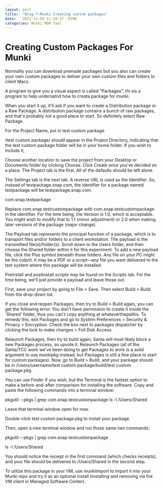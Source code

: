 ```yaml
---
layout: post
title:  "Blog-7-Munki-Creating custom packages"
date:   2021-11-05 11:58:57 -0700
categories: Munki MDM Tool
---
```




<h1>Creating Custom Packages For Munki</h1>
Normallly you can download premade pachages but you also can create your own
custom packages to deliver your own custom files and folders to client Macs.

A program to give you a visual aspect is called "Packages", thi sis a program to help undersatnd how to creata package for munki.

When you start it up, it'll ask if you want to create a Distribution package or a Raw Package.
A distribution package contains a bunch of raw packages, and that's probably not a good place
to start. So definitely select Raw Package.

For the Project Name, put in test custom package

/test custom package/ should appear in the Project Directory, indicating that the test custom package folder will be in your home folder. If you wish to include it,

Choose another location to save the project from your Desktop or Documents folder by clicking Choose. Click Create once you've decided on a place. The Project tab is the first. All of the defaults should be left alone.

The Settings tab is the next tab. A reverse URL is used as the Identifier. So, instead of testpackage.snap.com, the identifier for a package named testpackage will be testpackage.snap.com.

com.snap.testpackage

Replace com.snap.testcustompackage with com.snap.testcustompackage in the identifier.
For the time being, the Version is 1.0, which is acceptable. You might wish to modify that to 1.1 (minor adjustment) or 2.0 when making later versions of the package (major change).

The Payload tab represents the principal function of a package, which is to transport files and/or folders to a client workstation. The payload is the transmitted file(s)/folder(s). Scroll down to the Users folder, and then choose the Shared folder within it for this experiment. To add a new payload file, click the Plus symbol beneath those folders. Any file on your PC might be the culprit. It may be a PDF or a script—any file you want delivered to the test system where this package will be installed.

Preinstall and postinstall scripts may be found on the Scripts tab. For the time being, we'll just provide a payload and leave those out.

First, save your project by going to File > Save. Then select Build > Build from the drop-down list.

If you close and reopen Packages, then try to Build > Build again, you can get the following error:
You don't have permission to create it inside the 'Shared' folder, thus you can't copy anything at whateverthepathis. To remedy this, exit Packages and go to System Preferences > Security & Privacy > Encryption. Check the box next to packages dispatcher by clicking the lock to make changes > Full Disk Access.

Relaunch Packages, then try to build again; Santa will most likely block a new Packages process, so upvote it. Relaunch Packages (all of the Santa/TCC work we've been doing to get Packages to work is a solid argument to use munkipkg instead, but Packages is still a fine place to start for custom packages). Now, go to Build > Build, and your package should be in /Users/username/test custom package/build/test custom package.pkg.

You can use Finder if you wish, but the Terminal is the fastest option to make a before-and-after comparison for installing the software. Copy and paste the following commands into a terminal window:

pkgutil --pkgs | grep com.snap.testcustompackage
ls -l /Users/Shared

Leave that terminal window open for now.

Double-click test custom package.pkg to install your package.

Then, open a new terminal window and run those same two commands:

pkgutil --pkgs | grep com.snap.testcustompackage

ls -l /Users/Shared

You should notice the receipt in the first command (which checks receipts), and your file should be delivered to /Users/Shared in the second step.

To utilize this package in your VM, use munkiimport to import it into your Munki repo and try it as an optional install (installing and removing via the VM client in Managed Software Center).